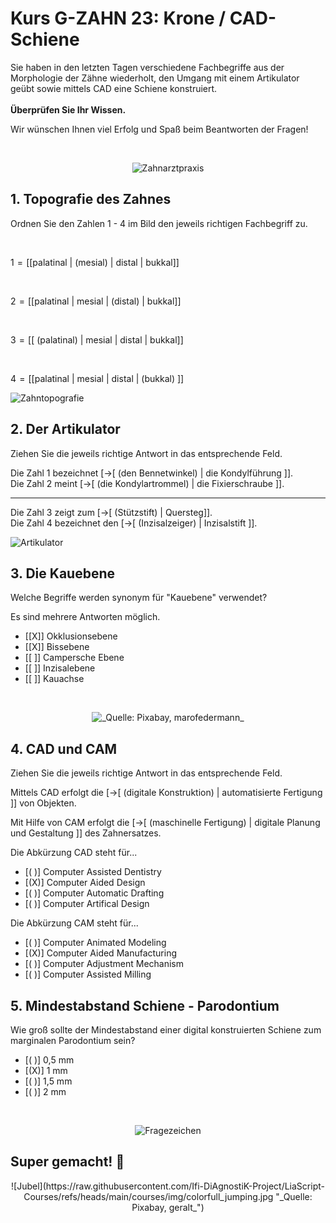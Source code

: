 <!--

author: Hilke Domsch; Alexander Meiwald

email:    hilke.domsch@gkz-ev.de

version: 0.0.1

language: de

narrator: Deutsch Female

edit: true
date: 2025-10-06
icon: https://raw.githubusercontent.com/Ifi-DiAgnostiK-Project/LiaScript-Courses/refs/heads/main/img/Logo_234px.png
logo: img/point_to_teeth.jpg
attribute: https://unsplash.com/de/fotos/ein-mann-und-eine-frau-mit-einem-touchscreen-gerat-Bd0RmCsJOCc 

comment:  G-ZAHN 23 Arbeitsunterlagen und zahntechnische Vorprodukte erstellen

link: https://raw.githubusercontent.com/Ifi-DiAgnostiK-Project/LiaScript-Courses/refs/heads/main/courses/style.css


import: https://raw.githubusercontent.com/Ifi-DiAgnostiK-Project/LiaScript_DragAndDrop_Template/refs/heads/main/README.md
        https://raw.githubusercontent.com/Ifi-DiAgnostiK-Project/Piktogramme/refs/heads/main/makros.md
        https://raw.githubusercontent.com/Ifi-DiAgnostiK-Project/Textilpflegesymbole/refs/heads/main/makros.md
        https://raw.githubusercontent.com/Ifi-DiAgnostiK-Project/LiaScript_ImageQuiz/refs/heads/main/README.md
        https://raw.githubusercontent.com/Ifi-DiAgnostiK-Project/Bildersammlung/refs/heads/main/makros.md

title: Grundkurs ZAHN 23: Krone / CAD-Schiene

tags:
    - Zahntechniker
    - Zahnersatz
    - Prothese
    - Zahnprothese
    - Krone
    - CAD-Schiene

@style
.flex-container {
    display: flex;
    flex-wrap: wrap; /* Allows the items to wrap as needed */
    align-items: stretch;
    gap: 20px; /* Adds both horizontal and vertical spacing between items */
}

.flex-child { 
    flex: 1;
    margin-right: 20px; /* Adds space between the columns */
}

@media (max-width: 600px) {
    .flex-child {
        flex: 100%; /* Makes the child divs take up the full width on slim devices */
        margin-right: 0; /* Removes the right margin */
    }
}

.image-container {
  width: 200px;
  height: 200px;
  border: 1px solid #ccc;
  display: flex;
  justify-content: center;
  align-items: center;
  overflow: hidden;
  background-color: #f8f8f8;
}

.image-container img {
  width: fit-content;
  height: fit-content;
  object-fit: cover;
  display: block;
}

@end

-->

# Kurs G-ZAHN 23: Krone / CAD-Schiene

Sie haben in den letzten Tagen verschiedene Fachbegriffe aus der Morphologie der Zähne wiederholt, den Umgang mit einem Artikulator geübt sowie mittels CAD eine Schiene konstruiert.  <br> <br> __Überprüfen Sie Ihr Wissen.__


<!-- class="highlight" -->
Wir wünschen Ihnen viel Erfolg und Spaß beim Beantworten der Fragen! 

<br>
<center>


![Zahnarztpraxis](img/point_to_teeth.jpg "[_Quelle: unsplash.com, Filip Rankovic_](https://unsplash.com/de/fotos/ein-mann-und-eine-frau-mit-einem-touchscreen-gerat-Bd0RmCsJOCc)")<!-- style="width: 400px" -->

</center> 


## 1. Topografie des Zahnes 

<section class="flex-container border">
<div class="flex-child">

<!-- class="highlight"-->
Ordnen Sie den Zahlen 1 - 4 im Bild den jeweils richtigen Fachbegriff zu.  

<br>

<!-- data-randomize -->
1<!--style="color: green; font-weight: bolder"-->  =  [[palatinal | (mesial)   | distal  |   bukkal]]

<br>

<!-- data-randomize -->
2<!--style="color: green; font-weight: bolder"-->  =  [[palatinal | mesial   |  (distal)  |   bukkal]]

<br>

<!-- data-randomize -->
3<!--style="color: green; font-weight: bolder"-->  =  [[ (palatinal) | mesial   | distal  |   bukkal]]

<br>

<!-- data-randomize -->
4<!--style="color: green; font-weight: bolder"-->  =  [[palatinal | mesial   | distal  |   (bukkal) ]]

</div>
<div class="flex-child-0">

![Zahntopografie](img/toth_from_above.png "                          _Quelle: HWK Dresden, Alexander Meiwald_")<!-- style="max-width: 350px; width: 100%" -->


</div>
</section>

## 2. Der Artikulator

<section class="flex-container border">
<div class="flex-child">

<!-- class="highlight"-->
Ziehen Sie die jeweils richtige Antwort in das entsprechende Feld.


<!-- data-randomize -->
Die Zahl 1<!--style="color: red; font-weight: bolder"--> bezeichnet [->[  (den Bennetwinkel) | die Kondylführung ]].
<br>
Die Zahl 2<!--style="color: red; font-weight: bolder"--> meint  [->[  (die Kondylartrommel) | die Fixierschraube ]].

------------

<!-- data-randomize -->
Die Zahl 3<!--style="color: red; font-weight: bolder"--> zeigt zum [->[  (Stützstift) | Quersteg]]. <br> 
Die Zahl 4<!--style="color: red; font-weight: bolder"--> bezeichnet den [->[  (Inzisalzeiger) | Inzisalstift ]].



</div>
<div class="flex-child-0">

![Artikulator](img/messeinrichtung.png "                                   _Quelle: HWK Dresden, Alexander Meiwald_")<!-- style="max-width: 350px; width: 100%" -->

</div>
</section>


## 3. Die Kauebene

<section class="flex-container border">
<div class="flex-child">

<!-- class="highlight"-->
Welche Begriffe werden synonym für "Kauebene" verwendet?

<!--style="color: red"-->Es sind mehrere Antworten möglich.

<!-- data-randomize -->
- [[X]] Okklusionsebene
- [[X]] Bissebene
- [[ ]] Campersche Ebene
- [[ ]] Inzisalebene
- [[ ]] Kauachse

</div>
</section>

<br>
<center>


![](img/arbeiter_an_gebiss.jpg "_Quelle: Pixabay, marofedermann_")<!-- style="width: 400px" -->

</center> 


## 4. CAD und CAM

<!--style="color: blue; font-weight: bolder"-->Ziehen Sie die jeweils richtige Antwort in das entsprechende Feld.

<section class="flex-container border">
<div class="flex-child">


<!-- data-randomize -->
Mittels CAD<!--style="color: green; font-weight: bolder"--> erfolgt die [->[  (digitale Konstruktion) | automatisierte Fertigung ]] von Objekten. 

</div>
</section>

<section class="flex-container border">
<div class="flex-child">


<!-- data-randomize -->
Mit Hilfe von CAM<!--style="color: green; font-weight: bolder"--> erfolgt die [->[  (maschinelle Fertigung) | digitale Planung und Gestaltung ]] des Zahnersatzes.

</div>
</section>

<section class="flex-container border">
<div class="flex-child">

<!-- class="highlight"-->
Die Abkürzung CAD steht für...

<!-- data-randomize -->
- [( )] Computer Assisted Dentistry
- [(X)] Computer Aided Design
- [( )] Computer Automatic Drafting
- [( )] Computer Artifical Design


</div>
</section>

<section class="flex-container border">
<div class="flex-child">

<!-- class="highlight"-->
Die Abkürzung CAM steht für...

<!-- data-randomize -->
- [( )] Computer Animated Modeling
- [(X)] Computer Aided Manufacturing
- [( )] Computer Adjustment Mechanism
- [( )] Computer Assisted Milling


</div>
</section>

## 5. Mindestabstand Schiene - Parodontium

<section class="flex-container border">
<div class="flex-child">

<!-- class="highlight"-->
Wie groß sollte der Mindestabstand einer digital konstruierten Schiene zum marginalen Parodontium sein?


<!-- data-randomize -->
- [( )] 0,5 mm
- [(X)] 1 mm
- [( )] 1,5 mm
- [( )] 2 mm

</div>
</section>


<br>
<center>


![Fragezeichen](https://raw.githubusercontent.com/Ifi-DiAgnostiK-Project/LiaScript-Courses/refs/heads/main/courses/img/fragezeichen.jpg "_Quelle: Pixabay, Peggy+Marco_")<!-- style="max-width: 200px; width: 100%" -->


</center>


## Super gemacht! 🙌


<center>
![Jubel](https://raw.githubusercontent.com/Ifi-DiAgnostiK-Project/LiaScript-Courses/refs/heads/main/courses/img/colorfull_jumping.jpg "_Quelle: Pixabay, geralt_")
</center>
